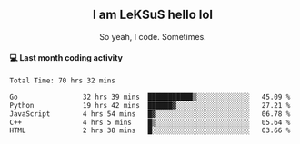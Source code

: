 <h2 align="center">I am LeKSuS hello lol</h2>
<p align="center">So yeah, I code. Sometimes.</p>

#### :computer: Last month coding activity
<!--START_SECTION:waka-->

```txt
Total Time: 70 hrs 32 mins

Go                32 hrs 39 mins  ███████████▒░░░░░░░░░░░░░   45.09 %
Python            19 hrs 42 mins  ██████▓░░░░░░░░░░░░░░░░░░   27.21 %
JavaScript        4 hrs 54 mins   █▓░░░░░░░░░░░░░░░░░░░░░░░   06.78 %
C++               4 hrs 5 mins    █▒░░░░░░░░░░░░░░░░░░░░░░░   05.64 %
HTML              2 hrs 38 mins   █░░░░░░░░░░░░░░░░░░░░░░░░   03.66 %
```

<!--END_SECTION:waka-->
